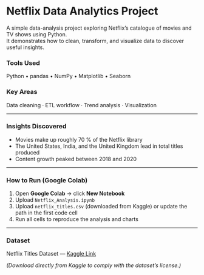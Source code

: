 # Netflix Data Analytics Project

A simple data-analysis project exploring Netflix’s catalogue of movies and TV shows using Python.  
It demonstrates how to clean, transform, and visualize data to discover useful insights.

### Tools Used
Python • pandas • NumPy • Matplotlib • Seaborn  

### Key Areas
Data cleaning · ETL workflow · Trend analysis · Visualization

---

### Insights Discovered
- Movies make up roughly 70 % of the Netflix library  
- The United States, India, and the United Kingdom lead in total titles produced  
- Content growth peaked between 2018 and 2020

---

### How to Run (Google Colab)
1. Open **Google Colab** → click **New Notebook**  
2. Upload `Netflix_Analysis.ipynb`  
3. Upload `netflix_titles.csv` (downloaded from Kaggle) or update the path in the first code cell  
4. Run all cells to reproduce the analysis and charts

---

### Dataset
Netflix Titles Dataset — [Kaggle Link](https://www.kaggle.com/datasets/shivamb/netflix-shows)

*(Download directly from Kaggle to comply with the dataset’s license.)*

